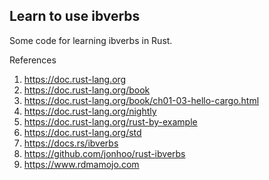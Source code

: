 ## Learn to use ibverbs

Some code for learning ibverbs in Rust.

References

1. https://doc.rust-lang.org
2. https://doc.rust-lang.org/book
3. https://doc.rust-lang.org/book/ch01-03-hello-cargo.html
4. https://doc.rust-lang.org/nightly
5. https://doc.rust-lang.org/rust-by-example
6. https://doc.rust-lang.org/std
7. https://docs.rs/ibverbs
8. https://github.com/jonhoo/rust-ibverbs 
9. https://www.rdmamojo.com
